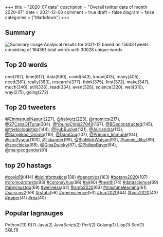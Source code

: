 +++
title = "2020-07 data"
description = "Overall twitter data of month 2020-07"
date = 2021-12-03
comment = true
draft = false
diagram = false
categories = ["Markdown"]
+++

## Summary
![Summary Image](/images/wordcloud/2020-07.png "Summary Image")
Analyical results for 2021-12 based on 15633 tweets consisting of 164361 total words with 30028 unique words


## Top 20 words
one(762), time(617), data(560), covid(543), know(413), many(405), need(381), really(380), research(377), think(375), first(372), make(347), much(340), still(336), read(334), even(328), science(320), well(310), way(275), going(272)

## Top 20 tweeters
[@EmmanuelNaouri](https://twitter.com/EmmanuelNaouri)(227), [@halvorz](https://twitter.com/halvorz)(223), [@rnomics](https://twitter.com/rnomics)(217), [@27CansOfTuna](https://twitter.com/27CansOfTuna)(204), [@YoungChris27040](https://twitter.com/YoungChris27040)(167), [@BDeconstructed](https://twitter.com/BDeconstructed)(145), [@thebiologistisn](https://twitter.com/thebiologistisn)(144), [@HubBucket](https://twitter.com/HubBucket)(121), [@Auriandra](https://twitter.com/Auriandra)(113), [@Sanyiikoo_Oromo](https://twitter.com/Sanyiikoo_Oromo)(110), [@DamCou](https://twitter.com/DamCou)(107), [@Primary_Immune](https://twitter.com/Primary_Immune)(104), [@stuffysour](https://twitter.com/stuffysour)(100), [@iskander](https://twitter.com/iskander)(99), [@BioMickWatson](https://twitter.com/BioMickWatson)(92), [@annie_dibz](https://twitter.com/annie_dibz)(89), [@soychicka](https://twitter.com/soychicka)(88), [@GinaZwicky](https://twitter.com/GinaZwicky)(87), [@PhilippBayer](https://twitter.com/PhilippBayer)(84), [@margiedgander](https://twitter.com/margiedgander)(81)

## top 20 hastags
[#covid19](https://twitter.com/hashtag/covid19)(414) [#bioinformatics](https://twitter.com/hashtag/bioinformatics)(188) [#genomics](https://twitter.com/hashtag/genomics)(163) [#botany2020](https://twitter.com/hashtag/botany2020)(107) [#oromoprotests](https://twitter.com/hashtag/oromoprotests)(93) [#coronavirus](https://twitter.com/hashtag/coronavirus)(86) [#ai](https://twitter.com/hashtag/ai)(80) [#health](https://twitter.com/hashtag/health)(74) [#datascience](https://twitter.com/hashtag/datascience)(69) [#abiymustgo](https://twitter.com/hashtag/abiymustgo)(69) [#wellness](https://twitter.com/hashtag/wellness)(64) [#ismb2020](https://twitter.com/hashtag/ismb2020)(63) [#machinelearning](https://twitter.com/hashtag/machinelearning)(61) [#sarscov2](https://twitter.com/hashtag/sarscov2)(59) [#rstats](https://twitter.com/hashtag/rstats)(56) [#openscience](https://twitter.com/hashtag/openscience)(53) [#bcc2020](https://twitter.com/hashtag/bcc2020)(44) [#bioc2020](https://twitter.com/hashtag/bioc2020)(43) [#paper](https://twitter.com/hashtag/paper)(41) [#rna](https://twitter.com/hashtag/rna)(40)

## Popular lagnauges
Python(13) R(7) Java(2) JavaScript(2) Perl(2) Golang(1) Lisp(1) Sed(1) SQL(1)
